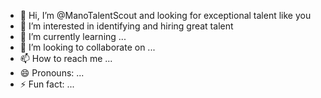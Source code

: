 - 👋 Hi, I’m @ManoTalentScout and looking for exceptional talent like you 
- 👀 I’m interested in identifying and hiring great talent
- 🌱 I’m currently learning ...
- 💞️ I’m looking to collaborate on ...
- 📫 How to reach me ...
- 😄 Pronouns: ...
- ⚡ Fun fact: ...

<!---
ManoTalentScout/ManoTalentScout is a ✨ special ✨ repository because its `README.md` (this file) appears on your GitHub profile.
You can click the Preview link to take a look at your changes.
--->
